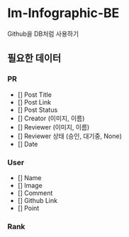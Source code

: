 # Im-Infographic-BE

Github을 DB처럼 사용하기

## 필요한 데이터

### PR

- [] Post Title
- [] Post Link
- [] Post Status
- [] Creator (이미지, 이름)
- [] Reviewer (이미지, 이름)
- [] Reviewer 상태 (승인, 대기중, None) 
- [] Date

### User

- [] Name
- [] Image
- [] Comment
- [] Github Link
- [] Point

### Rank
